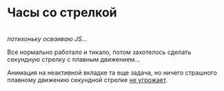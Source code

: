 # Часы со стрелкой

<br>*потихоньку осваиваю JS...*

Все нормально работало и тикало, потом захотелось сделать секундную стрелку с плавным движением...

Анимация на неактивной вкладке та еще задача, но ничего страшного плавному движению секундной стрелке [не угрожает](https://dstassk.github.io/clock/).
